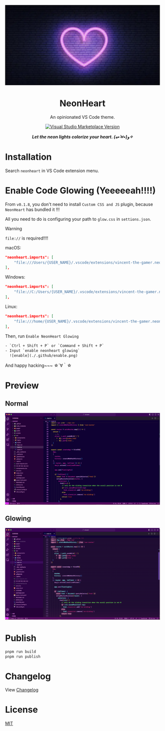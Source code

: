 <img src="./.github/banner.png"/>
<h1 align="center">NeonHeart</h1>
<p align="center">An opinionated VS Code theme.</p>

<p align="center">
<a href="https://marketplace.visualstudio.com/items?itemName=vincent-the-gamer.neonheart" target="__blank"><img src="https://img.shields.io/visual-studio-marketplace/v/vincent-the-gamer.neonheart.svg?color=4d9375&amp;label=Marketplace&logo=visual-studio-code" alt="Visual Studio Marketplace Version" /></a>
</p>

<p align="center">
    <b><i>Let the neon lights colorize your heart. (๑•̀ㅂ•́)و✧</i></b>
</p>

# Installation

Search `neonheart` in VS Code extension menu.

# Enable Code Glowing (Yeeeeeah!!!!)

From `v0.1.8`, you don't need to install `Custom CSS and JS` plugin, because `NeonHeart` has bundled it !!!

All you need to do is configuring your path to `glow.css` in `settions.json`.

> [!WARNING]
> `file://` is required!!!!

macOS:

```json
"neonheart.imports": [
    "file:///Users/{USER_NAME}/.vscode/extensions/vincent-the-gamer.neonheart-{plugin-version}/glow.css"
],
```

Windows: 
```json
"neonheart.imports": [
    "file://C:/Users/{USER_NAME}/.vscode/extensions/vincent-the-gamer.neonheart-{plugin-version}/glow.css"
],
```

Linux:

```json
"neonheart.imports": [
    "file:///home/{USER_NAME}/.vscode/extensions/vincent-the-gamer.neonheart-{plugin-version}/glow.css"
],
```

Then, run `Enable NeonHeart Glowing`

    - `Ctrl + Shift + P` or `Command + Shift + P`
    - Input `enable neonheart glowing`
      ![enable](./.github/enable.png)

And happy hacking~~~ ☆´∀｀☆

# Preview

## Normal
![theme](./.github/theme.png)

## Glowing
![glowing](./.github/glowing-preview.png)

# Publish
```shell
pnpm run build
pnpm run publish
```

# Changelog
View [Changelog](./CHANGELOG.md)

# License
[MIT](./LICENSE)